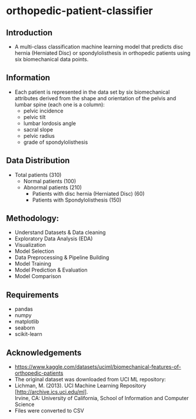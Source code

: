 # orthopedic-patient-classifier

## Introduction

- A multi-class classification machine learning model that predicts disc hernia (Herniated Disc) or spondylolisthesis in orthopedic patients using six biomechanical data points.

## Information

- Each patient is represented in the data set by six biomechanical attributes derived from the shape and orientation of the pelvis and lumbar spine (each one is a column):
    - pelvic incidence
    - pelvic tilt
    - lumbar lordosis angle
    - sacral slope
    - pelvic radius
    - grade of spondylolisthesis

## Data Distribution

- Total patients (310)
    - Normal patients (100)
    - Abnormal patients (210)
        - Patients with disc hernia (Herniated Disc) (60)
        - Patients with Spondylolisthesis (150)

## Methodology:

- Understand Datasets & Data cleaning
- Exploratory Data Analysis (EDA)
- Visualization
- Model Selection
- Data Preprocessing & Pipeline Building
- Model Training
- Model Prediction & Evaluation
- Model Comparison

## Requirements

- pandas
- numpy
- matplotlib
- seaborn
- scikit-learn

## Acknowledgements

- https://www.kaggle.com/datasets/uciml/biomechanical-features-of-orthopedic-patients
- The original dataset was downloaded from UCI ML repository:
- Lichman, M. (2013). UCI Machine Learning Repository [http://archive.ics.uci.edu/ml]. <br>
Irvine, CA: University of California, School of Information and Computer Science
- Files were converted to CSV

